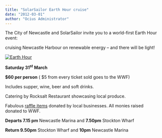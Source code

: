 ```yaml
---
title: "SolarSailor Earth Hour cruise"
date: "2012-03-01"
author: "Ocius Administrator"
---
```


The City of Newcastle and SolarSailor invite you to a world-first Earth Hour event:

cruising Newcastle Harbour on renewable energy – and there will be light!

[![](http://solarsailor.com/wp-content/uploads/2012/03/eh_earth_hour_60_logo_small_600x410.jpg "Earth Hour")](http://solarsailor.com/wp-content/uploads/2012/03/eh_earth_hour_60_logo_small_600x410.jpg)

**Saturday 31<sup>st</sup> March**

**$60 per person** ( $5 from every ticket sold goes to the WWF)

Includes supper, wine, beer and soft drinks.

Catering by Rocksalt Restaurant showcasing local produce.

Fabulous [raffle items](/blog/businesses-donate-to-earth-hour-cruise-auction/ "Businesses give for Earth Hour") donated by local businesses. All monies raised donated to WWF.

**Departs 7.15 pm** Newcastle Marina and **7.50pm** Stockton Wharf

**Return 9.50pm** Stockton Wharf and **10pm** Newcastle Marina
